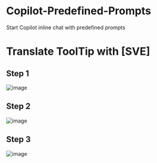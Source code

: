 # Copilot-Predefined-Prompts
Start Copilot inline chat with predefined prompts

# Translate ToolTip with [SVE] 
## Step 1
![image](https://github.com/nabmilbai/Copilot-Predefined-Prompts/assets/92532625/3c2dfa82-7370-44f6-ab3d-08d236a9852e)

## Step 2
![image](https://github.com/nabmilbai/Copilot-Predefined-Prompts/assets/92532625/d0972dee-0188-4e83-8e69-1c038c15ad8a)

## Step 3
![image](https://github.com/nabmilbai/Copilot-Predefined-Prompts/assets/92532625/2745a7c8-e9f5-4fd5-82da-c10d5f6fd4d6)
